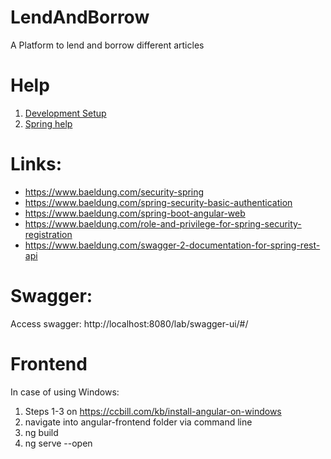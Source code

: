 # LendAndBorrow

A Platform to lend and borrow different articles


# Help

1. [Development Setup](./docs/DEV_SETUP.md)
2. [Spring help](./docs/HELP.md)

# Links:

- https://www.baeldung.com/security-spring
- https://www.baeldung.com/spring-security-basic-authentication
- https://www.baeldung.com/spring-boot-angular-web
- https://www.baeldung.com/role-and-privilege-for-spring-security-registration
- https://www.baeldung.com/swagger-2-documentation-for-spring-rest-api

# Swagger:

Access swagger: http://localhost:8080/lab/swagger-ui/#/

# Frontend

In case of using Windows:
1. Steps 1-3 on https://ccbill.com/kb/install-angular-on-windows
2. navigate into angular-frontend folder via command line
3. ng build
4. ng serve --open

